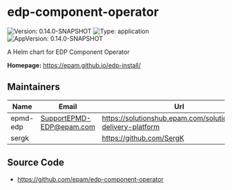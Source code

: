 # edp-component-operator

![Version: 0.14.0-SNAPSHOT](https://img.shields.io/badge/Version-0.14.0--SNAPSHOT-informational?style=flat-square) ![Type: application](https://img.shields.io/badge/Type-application-informational?style=flat-square) ![AppVersion: 0.14.0-SNAPSHOT](https://img.shields.io/badge/AppVersion-0.14.0--SNAPSHOT-informational?style=flat-square)

A Helm chart for EDP Component Operator

**Homepage:** <https://epam.github.io/edp-install/>

## Maintainers

| Name | Email | Url |
| ---- | ------ | --- |
| epmd-edp | <SupportEPMD-EDP@epam.com> | <https://solutionshub.epam.com/solution/epam-delivery-platform> |
| sergk |  | <https://github.com/SergK> |

## Source Code

* <https://github.com/epam/edp-component-operator>

